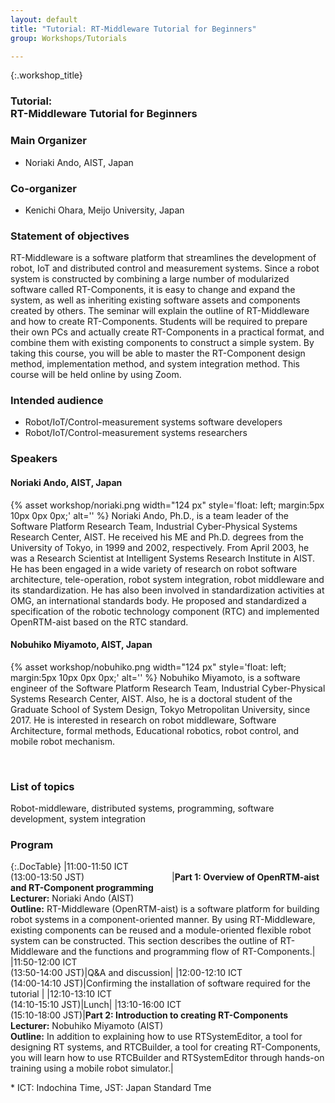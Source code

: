 ```yaml
---
layout: default
title: "Tutorial: RT-Middleware Tutorial for Beginners"
group: Workshops/Tutorials

---
```


<style>
    h3.workshop_title {
        background-color:#d9edf7;
        padding: 8px;
        border-bottom: 2px solid #536cb7;
    }
</style>

{:.workshop_title}
### Tutorial: <br> RT-Middleware Tutorial for Beginners

### Main Organizer
- Noriaki Ando, AIST, Japan

### Co-organizer
- Kenichi Ohara, Meijo University, Japan

### Statement of objectives
RT-Middleware is a software platform that streamlines the development of robot, IoT and distributed control and measurement systems. Since a robot system is constructed by combining a large number of modularized software called RT-Components, it is easy to change and expand the system, as well as inheriting existing software assets and components created by others. The seminar will explain the outline of RT-Middleware and how to create RT-Components. Students will be required to prepare their own PCs and actually create RT-Components in a practical format, and combine them with existing components to construct a simple system. By taking this course, you will be able to master the RT-Component design method, implementation method, and system integration method. This course will be held online by using Zoom.

### Intended audience
- Robot/IoT/Control-measurement systems software developers
- Robot/IoT/Control-measurement systems researchers

### Speakers

#### Noriaki Ando, AIST, Japan

{% asset workshop/noriaki.png width="124 px" style='float\: left; margin\:5px 10px 0px 0px;' alt=''  %}
Noriaki Ando, Ph.D., is a team leader of the Software Platform Research Team, Industrial Cyber-Physical Systems Research Center, AIST. He received his ME and Ph.D. degrees from the University of Tokyo, in 1999 and 2002, respectively. From April 2003, he was a Research Scientist at Intelligent Systems Research Institute in AIST.
He has been engaged in a wide variety of research on robot software architecture, tele-operation, robot system integration, robot middleware and its standardization. He has also been involved in standardization activities at OMG, an international standards body. He proposed and standardized a specification of the robotic technology component (RTC) and implemented OpenRTM-aist based on the RTC standard.
<br>

#### Nobuhiko Miyamoto, AIST, Japan

{% asset workshop/nobuhiko.png width="124 px" style='float\: left; margin\:5px 10px 0px 0px;' alt=''  %}
Nobuhiko Miyamoto, is a software engineer of the Software Platform Research Team, Industrial Cyber-Physical Systems Research Center, AIST. Also, he is a doctoral student of the Graduate School of System Design, Tokyo Metropolitan University, since 2017. He is interested in research on robot middleware, Software Architecture, formal methods, Educational robotics, robot control, and mobile robot mechanism.

<br>

### List of topics
Robot-middleware, distributed systems, programming, software development, system integration

### Program

{:.DocTable}
|11:00-11:50 ICT<br>(13:00-13:50 JST)<img width="140"/>|**Part 1: Overview of OpenRTM-aist and RT-Component programming**<br>**Lecturer:** Noriaki Ando (AIST)<br>**Outline:** RT-Middleware (OpenRTM-aist) is a software platform for building robot systems in a component-oriented manner. By using RT-Middleware, existing components can be reused and a module-oriented flexible robot system can be constructed. This section describes the outline of RT-Middleware and the functions and programming flow of RT-Components.|
|11:50-12:00 ICT<br>(13:50-14:00 JST)|Q&A and discussion|
|12:00-12:10 ICT<br>(14:00-14:10 JST)|Confirming the installation of software required for the tutorial |
|12:10-13:10 ICT<br>(14:10-15:10 JST)|Lunch|
|13:10-16:00 ICT<br>(15:10-18:00 JST)|**Part 2: Introduction to creating RT-Components**<br>**Lecturer:** Nobuhiko Miyamoto (AIST)<br>**Outline:** In addition to explaining how to use RTSystemEditor, a tool for designing RT systems, and RTCBuilder, a tool for creating RT-Components, you will learn how to use RTCBuilder and RTSystemEditor through hands-on training using a mobile robot simulator.|

\* ICT: Indochina Time, JST: Japan Standard Tme


